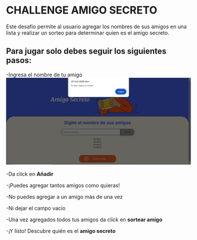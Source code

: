 <h1>CHALLENGE AMIGO SECRETO</h1>

Este desafío permite al usuario agregar los nombres de sus amigos en una lista y realizar un sorteo para determinar quien es el amigo secreto. 

## Para jugar solo debes seguir los siguientes pasos:
-Ingresa el nombre de tu amigo
![Ingresa](./assets/sinAmigos.PNG)

-Da click en **Añadir**

-¡Puedes agregar tantos amigos como quieras!

-No puedes agregar a un amigo más de una vez

-Ni dejar el campo vacío

-Una vez agregados todos tus amigos da click en **sortear amigo**

-¡Y listo! Descubre quién es el **amigo secreto**
